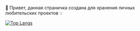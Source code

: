  👋 Привет, данная страничка создана для хранения личных любительских проектов 💡



[![Top Langs](https://github-readme-stats.vercel.app/api/top-langs/?username=sergey12malyshev&layout=compact&theme=vision-friendly-dark)](https://github.com/anuraghazra/github-readme-stats)
